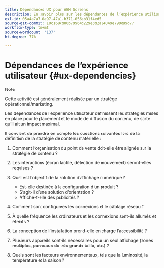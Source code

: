 ```yaml
---
title: Dépendances UX pour AEM Screens
description: En savoir plus sur les dépendances de l’expérience utilisateur pour AEM Screens.
exl-id: 05a4a7a7-0a97-47a1-b371-056ab31f4ed5
source-git-commit: 10c168cd00b79964d229e3d2a14049e799d89d77
workflow-type: tm+mt
source-wordcount: '137'
ht-degree: 77%

---
```


# Dépendances de l’expérience utilisateur {#ux-dependencies}

>[!NOTE]
>
>Cette activité est généralement réalisée par un stratège opérationnel/marketing.

Les dépendances de l’expérience utilisateur définissent les stratégies mises en place pour le placement et le mode de diffusion du contenu, de sorte qu’il ait un impact maximal.

Il convient de prendre en compte les questions suivantes lors de la définition de la stratégie de contenu matérielle :

1. Comment l’organisation du point de vente doit-elle être alignée sur la stratégie de contenu ?

1. Les interactions (écran tactile, détection de mouvement) seront-elles requises ?

1. Quel est l’objectif de la solution d’affichage numérique ?

   * Est-elle destinée à la configuration d’un produit ?
   * S’agit-il d’une solution d’orientation ?
   * Affiche-t-elle des publicités ?

1. Comment sont configurées les connexions et le câblage réseau ?

1. À quelle fréquence les ordinateurs et les connexions sont-ils allumés et éteints ?

1. La conception de l’installation prend-elle en charge l’accessibilité ?

1. Plusieurs appareils sont-ils nécessaires pour un seul affichage (zones multiples, panneaux de très grande taille, etc.) ?

1. Quels sont les facteurs environnementaux, tels que la luminosité, la température et la saison ?
